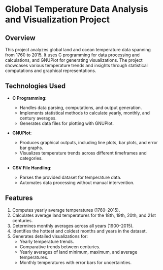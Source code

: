 # Global Temperature Data Analysis and Visualization Project

## **Overview**  
This project analyzes global land and ocean temperature data spanning from 1760 to 2015. It uses C programming for data processing and calculations, and GNUPlot for generating visualizations. The project showcases various temperature trends and insights through statistical computations and graphical representations.

## **Technologies Used**  

- **C Programming**:  
  - Handles data parsing, computations, and output generation.  
  - Implements statistical methods to calculate yearly, monthly, and century averages.
  - Generates data files for plotting with GNUPlot.

- **GNUPlot**:  
  - Produces graphical outputs, including line plots, bar plots, and error bar graphs.  
  - Visualizes temperature trends across different timeframes and categories.  

- **CSV File Handling**:  
  - Parses the provided dataset for temperature data.  
  - Automates data processing without manual intervention.  

## **Features**  

1. Computes yearly average temperatures (1760–2015).  
2. Calculates average land temperatures for the 18th, 19th, 20th, and 21st centuries.  
3. Determines monthly averages across all years (1900–2015).  
4. Identifies the hottest and coldest months and years in the dataset.  
5. Generates detailed visualizations for:  
   - Yearly temperature trends.  
   - Comparative trends between centuries.  
   - Yearly averages of land minimum, maximum, and average temperatures.  
   - Monthly temperatures with error bars for uncertainties.  
